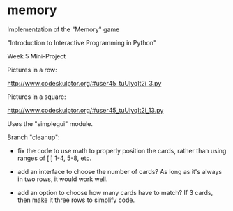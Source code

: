 # memory
Implementation of the "Memory" game

"Introduction to Interactive Programming in Python"

Week 5 Mini-Project

Pictures in a row:

http://www.codeskulptor.org/#user45_tuUlyqlt2i_3.py

Pictures in a square:

http://www.codeskulptor.org/#user45_tuUlyqlt2i_13.py

Uses the "simplegui" module.

Branch "cleanup":

- fix the code to use math to properly position the cards, rather than using ranges of [i] 1-4, 5-8, etc.

- add an interface to choose the number of cards?  As long as it's always in two rows, it would work well.  

- add an option to choose how many cards have to match?  If 3 cards, then make it three rows to simplify code.
